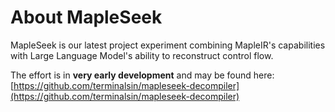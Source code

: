 # About MapleSeek

MapleSeek is our latest project experiment combining MapleIR's capabilities with Large Language Model's ability to reconstruct control flow. 

The effort is in **very early development** and may be found here: [https://github.com/terminalsin/mapleseek-decompiler](https://github.com/terminalsin/mapleseek-decompiler)